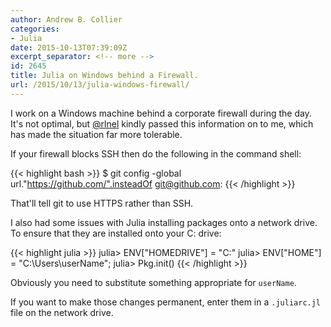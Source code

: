 ```yaml
---
author: Andrew B. Collier
categories:
- Julia
date: 2015-10-13T07:39:09Z
excerpt_separator: <!-- more -->
id: 2645
title: Julia on Windows behind a Firewall.
url: /2015/10/13/julia-windows-firewall/
---
```


I work on a Windows machine behind a corporate firewall during the day. It's not optimal, but [@rlnel](https://twitter.com/rlnel) kindly passed this information on to me, which has made the situation far more tolerable.

<!--more-->

If your firewall blocks SSH then do the following in the command shell:

{{< highlight bash >}}
$ git config -global url."https://github.com/".insteadOf git@github.com:
{{< /highlight >}}
  
That'll tell git to use HTTPS rather than SSH.

I also had some issues with Julia installing packages onto a network drive. To ensure that they are installed onto your C: drive:

{{< highlight julia >}}
julia> ENV["HOMEDRIVE"] = "C:"
julia> ENV["HOME"] = "C:\\Users\\userName";
julia> Pkg.init()
{{< /highlight >}}
  
Obviously you need to substitute something appropriate for `userName`.

If you want to make those changes permanent, enter them in a `.juliarc.jl` file on the network drive.

